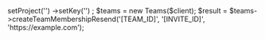 <?php

use Appwrite\Client;
use Appwrite\Services\Teams;

$client = new Client();

$client
    ->setProject('')
    ->setKey('')
;

$teams = new Teams($client);

$result = $teams->createTeamMembershipResend('[TEAM_ID]', '[INVITE_ID]', 'https://example.com');